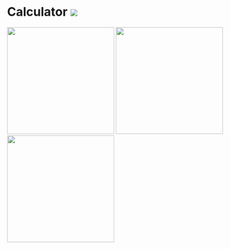 # Calculator <img src="https://img.shields.io/badge/SWIFT-5.6-lightgrey?style=flat-square&logo=Swift&logoColor=white"/></a>
<img width="250" src="https://user-images.githubusercontent.com/42035944/171399952-7f43dcae-6021-4586-ad6b-81dcb365eb22.png">
<img width="250" src="https://user-images.githubusercontent.com/42035944/171400182-dec553d6-f02e-4d57-9b3b-567a3ccde2ce.png">
<img width="250" src="https://user-images.githubusercontent.com/42035944/171400351-da544a81-5d1f-4abc-bcf5-e4148b710d5d.png">
